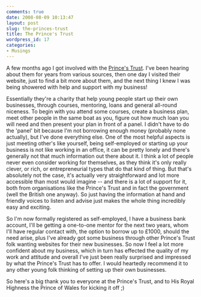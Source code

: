 ```yaml
---
comments: true
date: 2008-08-09 10:13:47
layout: post
slug: the-princes-trust
title: The Prince's Trust
wordpress_id: 17
categories:
- Musings
---
```


A few months ago I got involved with the [Prince's Trust](http://www.princes-trust.org.uk/). I've been hearing about them for years from various sources, then one day I visited their website, just to find a bit more about them, and the next thing I knew I was being showered with help and support with my business!

Essentially they're a charity that help young people start up their own businesses, through courses, mentoring, loans and general all-round niceness. To begin with you attend some courses, create a business plan, meet other people in the same boat as you, figure out how much loan you will need and then present your plan in front of a panel. I didn't have to do the 'panel' bit because I'm not borrowing enough money (probably none actually), but I've done everything else. One of the most helpful aspects is just meeting other's like yourself, being self-employed or starting up your business is not like working in an office, it can be pretty lonely and there's generally not that much information out there about it. I think a lot of people never even consider working for themselves, as they think it's only really clever, or rich, or entrepreneurial types that do that kind of thing. But that's absolutely not the case, it's actually very straightforward and lot more accessible than most would imagine -- and there is a lot of support for it, both from organisations like the Prince's Trust and in fact the government (well the British one anyway). So just having the information at hand and friendly voices to listen and advise just makes the whole thing incredibly easy and exciting.

So I'm now formally registered as self-employed, I have a business bank account, I'll be getting a one-to-one mentor for the next two years, whom I'll have regular contact with, the option to borrow up to £1000, should the need arise, plus I've already got some business through other Prince's Trust folk wanting websites for their new businesses. So now I feel a lot more confident about my business, which in turn has effected the quality of my work and attitude and overall I've just been really surprised and impressed by what the Prince's Trust has to offer. I would heartedly recommend it to any other young folk thinking of setting up their own businesses.

So here's a big thank you to everyone at the Prince's Trust, and to His Royal Highness the Prince of Wales for kicking it off ;)
